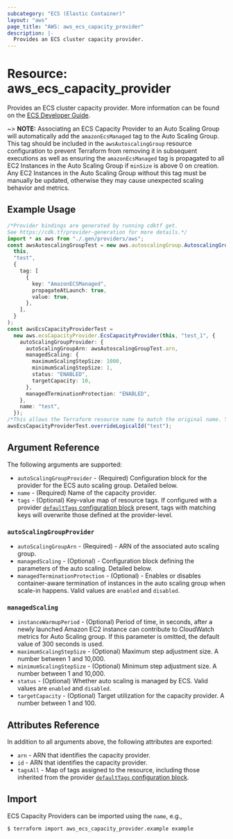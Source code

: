 ```yaml
---
subcategory: "ECS (Elastic Container)"
layout: "aws"
page_title: "AWS: aws_ecs_capacity_provider"
description: |-
  Provides an ECS cluster capacity provider.
---
```


# Resource: aws\_ecs\_capacity\_provider

Provides an ECS cluster capacity provider. More information can be found on the [ECS Developer Guide](https://docs.aws.amazon.com/AmazonECS/latest/developerguide/cluster-capacity-providers.html).

\~> **NOTE:** Associating an ECS Capacity Provider to an Auto Scaling Group will automatically add the `amazonEcsManaged` tag to the Auto Scaling Group. This tag should be included in the `awsAutoscalingGroup` resource configuration to prevent Terraform from removing it in subsequent executions as well as ensuring the `amazonEcsManaged` tag is propagated to all EC2 Instances in the Auto Scaling Group if `minSize` is above 0 on creation. Any EC2 Instances in the Auto Scaling Group without this tag must be manually be updated, otherwise they may cause unexpected scaling behavior and metrics.

## Example Usage

```typescript
/*Provider bindings are generated by running cdktf get.
See https://cdk.tf/provider-generation for more details.*/
import * as aws from "./.gen/providers/aws";
const awsAutoscalingGroupTest = new aws.autoscalingGroup.AutoscalingGroup(
  this,
  "test",
  {
    tag: [
      {
        key: "AmazonECSManaged",
        propagateAtLaunch: true,
        value: true,
      },
    ],
  }
);
const awsEcsCapacityProviderTest =
  new aws.ecsCapacityProvider.EcsCapacityProvider(this, "test_1", {
    autoScalingGroupProvider: {
      autoScalingGroupArn: awsAutoscalingGroupTest.arn,
      managedScaling: {
        maximumScalingStepSize: 1000,
        minimumScalingStepSize: 1,
        status: "ENABLED",
        targetCapacity: 10,
      },
      managedTerminationProtection: "ENABLED",
    },
    name: "test",
  });
/*This allows the Terraform resource name to match the original name. You can remove the call if you don't need them to match.*/
awsEcsCapacityProviderTest.overrideLogicalId("test");

```

## Argument Reference

The following arguments are supported:

* `autoScalingGroupProvider` - (Required) Configuration block for the provider for the ECS auto scaling group. Detailed below.
* `name` - (Required) Name of the capacity provider.
* `tags` - (Optional) Key-value map of resource tags. If configured with a provider [`defaultTags` configuration block](https://registry.terraform.io/providers/hashicorp/aws/latest/docs#default_tags-configuration-block) present, tags with matching keys will overwrite those defined at the provider-level.

### `autoScalingGroupProvider`

* `autoScalingGroupArn` - (Required) - ARN of the associated auto scaling group.
* `managedScaling` - (Optional) - Configuration block defining the parameters of the auto scaling. Detailed below.
* `managedTerminationProtection` - (Optional) - Enables or disables container-aware termination of instances in the auto scaling group when scale-in happens. Valid values are `enabled` and `disabled`.

### `managedScaling`

* `instanceWarmupPeriod` - (Optional) Period of time, in seconds, after a newly launched Amazon EC2 instance can contribute to CloudWatch metrics for Auto Scaling group. If this parameter is omitted, the default value of 300 seconds is used.
* `maximumScalingStepSize` - (Optional) Maximum step adjustment size. A number between 1 and 10,000.
* `minimumScalingStepSize` - (Optional) Minimum step adjustment size. A number between 1 and 10,000.
* `status` - (Optional) Whether auto scaling is managed by ECS. Valid values are `enabled` and `disabled`.
* `targetCapacity` - (Optional) Target utilization for the capacity provider. A number between 1 and 100.

## Attributes Reference

In addition to all arguments above, the following attributes are exported:

* `arn` - ARN that identifies the capacity provider.
* `id` - ARN that identifies the capacity provider.
* `tagsAll` - Map of tags assigned to the resource, including those inherited from the provider [`defaultTags` configuration block](https://registry.terraform.io/providers/hashicorp/aws/latest/docs#default_tags-configuration-block).

## Import

ECS Capacity Providers can be imported using the `name`, e.g.,

```console
$ terraform import aws_ecs_capacity_provider.example example
```
